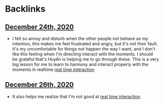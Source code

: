 
# Backlinks
## [December 24th, 2020](<December 24th, 2020.md>)
- I felt so annoy and disturb when the other people not behave as my intention, this makes me feel frustrated and angry, but it's not their fault. It's my uncomfortable for things not happen the way I want, and I don't like this feeling when I'm directing interact with the moments. I should be grateful that's Huyền is helping me to go through these. This is a very big lesson for me to learn to harmony and interact properly with the moments in realtime [real time interaction](<real time interaction.md>)

## [December 26th, 2020](<December 26th, 2020.md>)
- It also helps me realize that I'm not good at [real time interaction](<real time interaction.md>)

